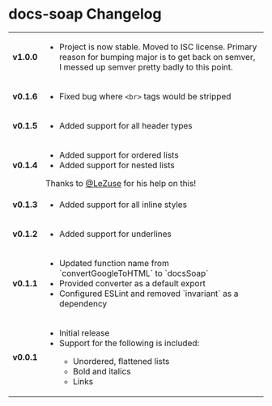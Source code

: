 # docs-soap Changelog
<table>
  <tr>
    <td>
      <strong>v1.0.0</strong>
    </td>
    <td>
      <ul>
        <li>Project is now stable. Moved to ISC license. Primary reason for bumping major is to get back on semver, I messed up semver pretty badly to this point.</li>
      </ul>
    </td>
  </tr>
  <tr>
    <td>
      <strong>v0.1.6</strong>
    </td>
    <td>
      <ul>
        <li>Fixed bug where <code>&lt;br&gt;</code> tags would be stripped</li>
      </ul>
    </td>
  </tr>
  <tr>
    <td>
      <strong>v0.1.5</strong>
    </td>
    <td>
      <ul>
        <li>Added support for all header types</li>
      </ul>
    </td>
  </tr>
  <tr>
    <td>
      <strong>v0.1.4</strong>
    </td>
    <td>
      <ul>
        <li>Added support for ordered lists</li>
        <li>Added support for nested lists</li>
      </ul>
      Thanks to <a href="https://github.com/LeZuse">@LeZuse</a> for his help on this!
    </td>
  </tr>
  <tr>
    <td>
      <strong>v0.1.3</strong>
    </td>
    <td>
      <ul>
        <li>Added support for all inline styles</li>
      </ul>
    </td>
  </tr>
  <tr>
    <td>
      <strong>v0.1.2</strong>
    </td>
    <td>
      <ul>
        <li>Added support for underlines</li>
      </ul>
    </td>
  </tr>
  <tr>
    <td>
      <strong>v0.1.1</strong>
    </td>
    <td>
      <ul>
        <li>Updated function name from `convertGoogleToHTML` to `docsSoap`</li>
        <li>Provided converter as a default export</li>
        <li>Configured ESLint and removed `invariant` as a dependency</li>
      </ul>
    </td>
  </tr>
  <tr>
    <td>
      <strong>v0.0.1</strong>
    </td>
    <td>
      <ul>
        <li>Initial release</li>
        <li>Support for the following is included:</li>
        <ul>
          <li>Unordered, flattened lists</li>
          <li>Bold and italics</li>
          <li>Links</li>
        </ul>
      </ul>
    </td>
  </tr>
</table>
